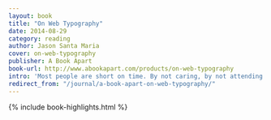 ```yaml
---
layout: book
title: "On Web Typography"
date: 2014-08-29
category: reading
author: Jason Santa Maria
cover: on-web-typography
publisher: A Book Apart
book-url: http://www.abookapart.com/products/on-web-typography
intro: 'Most people are short on time. By not caring, by not attending to your typography, you might as well close the browser window for them.'
redirect_from: "/journal/a-book-apart-on-web-typography/"
---
```


{% include book-highlights.html %}
